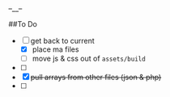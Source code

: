 –__–

##To Do
- [ ] get back to current
	- [x] place ma files
	- [ ] move js & css out of `assets/build`
- [ ] 
- [x] ~~pull arrays from other files (json & php)~~
- [ ] 
